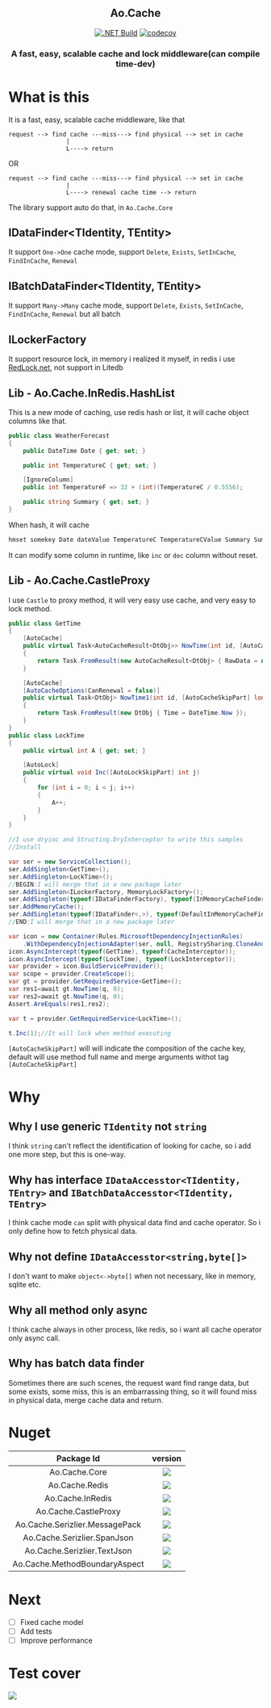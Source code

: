 <h2 align="center">
Ao.Cache
</h2>

<div align="center">

[![.NET Build](https://github.com/Cricle/Ao.Cache/actions/workflows/dotnet.yml/badge.svg)](https://github.com/Cricle/Ao.Cache/actions/workflows/dotnet.yml)
[![codecov](https://codecov.io/gh/Cricle/Ao.Cache/branch/main/graph/badge.svg?token=pVSwE02V1L)](https://codecov.io/gh/Cricle/Ao.Cache)

</div>

<h3 align="center">
A fast, easy, scalable cache and lock middleware(can compile time-dev)
</h3>

<div>

</div>

# What is this

It is a fast, easy, scalable cache middleware, like that

```
request --> find cache ---miss---> find physical --> set in cache
                |
                L----> return
```

OR

```
request --> find cache ---miss---> find physical --> set in cache
                |
                L----> renewal cache time --> return
```

The library support auto do that, in `Ao.Cache.Core`

## IDataFinder<TIdentity, TEntity>

It support `One->One` cache mode, support `Delete`, `Exists`, `SetInCache`, `FindInCache`, `Renewal`

## IBatchDataFinder<TIdentity, TEntity>

It support `Many->Many` cache mode, support `Delete`, `Exists`, `SetInCache`, `FindInCache`, `Renewal` but all batch

## ILockerFactory

It support resource lock, in memory i realized it myself, in redis i use [RedLock.net](https://github.com/samcook/RedLock.net), not support in Litedb

## Lib - Ao.Cache.InRedis.HashList

This is a new mode of caching, use redis hash or list, it will cache object columns like that.

```csharp
public class WeatherForecast
{
    public DateTime Date { get; set; }

    public int TemperatureC { get; set; }

    [IgnoreColumn]
    public int TemperatureF => 32 + (int)(TemperatureC / 0.5556);

    public string Summary { get; set; }
}
```

When hash, it will cache

```cmd
hmset somekey Date dateValue TemperatureC TemperatureCValue Summary SummaryValue
```

It can modify some column in runtime, like `inc` or `dec` column without reset.

## Lib - Ao.Cache.CastleProxy

I use `Castle` to proxy method, it will very easy use cache, and very easy to lock method.

```csharp
public class GetTime
{
    [AutoCache]
    public virtual Task<AutoCacheResult<DtObj>> NowTime(int id, [AutoCacheSkipPart] double dd)
    {
        return Task.FromResult(new AutoCacheResult<DtObj> { RawData = new DtObj { Time = DateTime.Now } });
    }

    [AutoCache]
    [AutoCacheOptions(CanRenewal = false)]
    public virtual Task<DtObj> NowTime1(int id, [AutoCacheSkipPart] long dd)
    {
        return Task.FromResult(new DtObj { Time = DateTime.Now });
    }
}
public class LockTime
{
    public virtual int A { get; set; }

    [AutoLock]
    public virtual void Inc([AutoLockSkipPart] int j)
    {
        for (int i = 0; i < j; i++)
        {
            A++;
        }
    }
}

//I use dryioc and Structing.DryInterceptor to write this samples
//Install 

var ser = new ServiceCollection();
ser.AddSingleton<GetTime>();
ser.AddSingleton<LockTime>();       
//BEGIN:I will merge that in a new package later
ser.AddSingleton<ILockerFactory, MemoryLockFactory>();
ser.AddSingleton(typeof(IDataFinderFactory), typeof(InMemoryCacheFinderFactory));
ser.AddMemoryCache();
ser.AddSingleton(typeof(IDataFinder<,>), typeof(DefaultInMemoryCacheFinder<,>));
//END:I will merge that in a new package later

var icon = new Container(Rules.MicrosoftDependencyInjectionRules)
    .WithDependencyInjectionAdapter(ser, null, RegistrySharing.CloneAndDropCache);
icon.AsyncIntercept(typeof(GetTime), typeof(CacheInterceptor));
icon.AsyncIntercept(typeof(LockTime), typeof(LockInterceptor));
var provider = icon.BuildServiceProvider();
var scope = provider.CreateScope();
var gt = provider.GetRequiredService<GetTime>();
var res1=await gt.NowTime(q, 0);
var res2=await gt.NowTime(q, 0);
Assert.AreEquals(res1,res2);

var t = provider.GetRequiredService<LockTime>();

t.Inc(1);//It will lock when method executing
```

`[AutoCacheSkipPart]` will will indicate the composition of the cache key, default will use method full name and merge arguments withot tag `[AutoCacheSkipPart]`



# Why

## Why I use generic `TIdentity` not `string`

I think `string` can't reflect the identification of looking for cache, so i add one more step, but this is one-way.

## Why has interface `IDataAccesstor<TIdentity, TEntry>` and `IBatchDataAccesstor<TIdentity, TEntry>`

I think cache mode `can` split with physical data find and cache operator. So i only define how to fetch physical data.

## Why not define `IDataAccesstor<string,byte[]>`

I don't want to make `object<->byte[]` when not necessary, like in memory, sqlite etc.

## Why all method only async

I think cache always in other process, like redis, so i want all cache operator only async call. 

## Why has batch data finder

Sometimes there are such scenes, the request want find range data, but some exists, some miss, this is an embarrassing thing, so it will found miss in physical data, merge cache data and return.

# Nuget

|Package Id|version|
|:-:|:-:|
|Ao.Cache.Core|![](https://img.shields.io/nuget/dt/Ao.Cache.Core)|
|Ao.Cache.Redis|![](https://img.shields.io/nuget/dt/Ao.Cache.InMemory)|
|Ao.Cache.InRedis|![](https://img.shields.io/nuget/dt/Ao.Cache.InRedis)|
|Ao.Cache.CastleProxy|![](https://img.shields.io/nuget/dt/Ao.Cache.CastleProxy)|
|Ao.Cache.Serizlier.MessagePack|![](https://img.shields.io/nuget/dt/Ao.Cache.Serizlier.MessagePack)|
|Ao.Cache.Serizlier.SpanJson|![](https://img.shields.io/nuget/dt/Ao.Cache.Serizlier.SpanJson)|
|Ao.Cache.Serizlier.TextJson|![](https://img.shields.io/nuget/dt/Ao.Cache.Serizlier.TextJson)|
|Ao.Cache.MethodBoundaryAspect|![](https://img.shields.io/nuget/dt/Ao.Cache.MethodBoundaryAspect)|

# Next

- [ ] Fixed cache model
- [ ] Add tests
- [ ] Improve performance

# Test cover

![](https://codecov.io/gh/Cricle/Ao.Cache/branch/main/graphs/tree.svg?token=pVSwE02V1L)